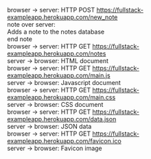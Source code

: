 browser -> server: HTTP POST https://fullstack-exampleapp.herokuapp.com/new_note</br>
note over server:</br>
Adds a note to the notes database</br>
end note</br>
browser -> server: HTTP GET https://fullstack-exampleapp.herokuapp.com/notes</br>
server -> browser: HTML document</br>
browser -> server: HTTP GET https://fullstack-exampleapp.herokuapp.com/main.js</br>
server -> browser: Javascript document</br>
browser -> server: HTTP GET https://fullstack-exampleapp.herokuapp.com/main.css</br>
server -> browser: CSS document</br>
browser -> server: HTTP GET https://fullstack-exampleapp.herokuapp.com/data.json</br>
server -> browser: JSON data </br>
browser -> server: HTTP GET https://fullstack-exampleapp.herokuapp.com/favicon.ico</br>
server -> browser: Favicon image</br>
